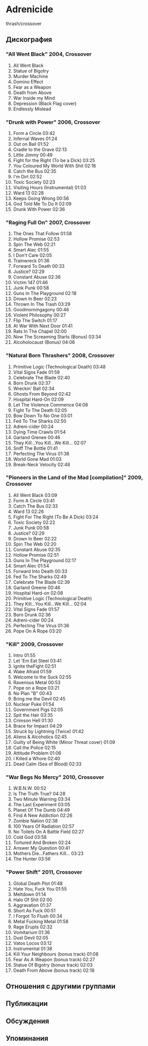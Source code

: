 # Adrenicide

thrash/crossover

## Дискография

### "All Went Black" 2004, Crossover

1. All Went Black    
2. Statue of Bigotry    
3. Murder Machine    
4. Domino Effect     
5. Fear as a Weapon 
6. Death from Above     
7. War Inside my Mind     
8. Depression (Black Flag cover)  
9. Endlessly Mislead  

### "Drunk with Power" 2006, Crossover

1. Form a Circle  03:42  
2. Infernal Waves  01:24   
3. Out on Bail  01:52   
4. Cradle to the Grave  02:13   
5. Little Jimmy  00:49   
6. Fight for the Right (To be a Dick)  03:25  
7. You Coloured My World With Shit  02:16   
8. Catch the Bus  02:35   
9. I'm Dirt  02:52  
10. Toxic Society  02:23   
11. Visiting Hours (Instrumental)  01:03  
12. Ward 13  02:28   
13. Keeps Going Wrong  00:56    
14. God Told Me To Do It  02:09   
15. Drunk With Power  02:36 

### "Raging Full On" 2007, Crossover

1. The Ones That Follow  01:58
2. Hollow Promise  02:53   
3. Spin The Web  02:21 
4. Smart Alec  01:55 
5. I Don't Care  02:05  
6. Trainwreck  01:36
7. Forward To Death  00:33  
8. Justice?  02:29   
9. Constant Abuse  02:36   
10. Victim 147  01:46  
11. Junk Punk  00:58 
12. Guns In The Playground  02:18  
13. Drown In Beer  02:23   
14. Thrown In The Trash  03:29
15. Goodmorningagony  00:46    
16. Violent Philosophy  00:27    
17. Flip The Switch  01:17
18. At War With Next Door  01:41  
19. Rats In The Chapel  02:00   
20. Now The Screaming Starts (Bonus)  03:34    
21. Alcoholocaust (Bonus)  04:06 

### "Natural Born Thrashers" 2008, Crossover

1. Primitive Logic (Technological Death)  03:48 
2. Vital Signs Fade  01:59   
3. Celebrate The Blade  02:40
4. Born Drunk  02:37 
5. Wreckin' Ball  02:34   
6. Ghosts From Beyond  02:42  
7. Hospital Hard-On  02:09    
8. Let The Violence Commence  04:08
9. Fight To The Death  02:05 
10. Bow Down To No One  03:01   
11. Fed To The Sharks  02:50   
12. Adreni-cider  00:24   
13. Dying Time Crawls  01:54   
14. Garland Grenee  00:46  
15. They Kill...You Kill...We Kill...  02:07  
16. Sniff The Bottle  01:41  
17. Perfecting The Virus  01:38 
18. World Gone Mad  01:03  
19. Break-Neck Velocity  02:48 

### "Pioneers in the Land of the Mad [compilation]" 2009, Crossover

1. All Went Black  03:09  
2. Form A Circle  03:41   
3. Catch The Bus  02:33   
4. Ward 13  02:26  
5. Fight For The Right (To Be A Dick)  03:24  
6. Toxic Society  02:22   
7. Junk Punk  00:58   
8. Justice?  02:29  
9. Drown In Beer  02:22   
10. Spin The Web  02:20   
11. Constant Abuse  02:35
12. Hollow Promise  02:51   
13. Guns In The Playground  02:17  
14. Smart Alec  01:54  
15. Forward Into Death  00:33   
16. Fed To The Sharks  02:49 
17. Celebrate The Blade  02:39   
18. Garland Greene  00:46   
19. Hospital Hard-on  02:08  
20. Primitive Logic (Technological Death)  
21. They Kill...You Kill...We Kill...  02:04 
22. Vital Signs Fade  01:57   
23. Born Drunk  02:36   
24. Adreni-cider  00:24   
25. Perfecting The Virus  01:36 
26. Pope On A Rope  03:20 

### "Kill" 2009, Crossover

1. Intro  01:55    
2. Let 'Em Eat Steel  03:41   
3. Ignite theFight  02:51   
4. Wake Afraid  01:59  
5. Welcome to the Suck  02:55  
6. Ravenous Metal  00:53  
7. Pope on a Rope  03:21 
8. No Plan "B"  00:43   
9. Bring me the Devil  02:45   
10. Nuclear Puke  01:54  
11. Government Pigs  02:05   
12. Spit the Hair  03:35  
13. Crimson Hell  01:30   
14. Brace for Impact  04:29   
15. Struck by Lightning (Twice)  01:42   
16. Aliens & Alcoholics  02:45
17. Guilty of Being White (Minor Threat cover)  01:09  
18. Call the Police  02:15   
19. Attitude Problem  01:06  
20. I Killed a Whore  02:40 
21. Dead Calm (Sea of Blood)  02:33 

### "War Begs No Mercy" 2010, Crossover

1. W.B.N.W.  00:52    
2. Is The Truth True?  04:28  
3. Two Minute Warning  03:34
4. The Last Experiment  03:05 
5. Planet Of The Dumb  04:49   
6. Find A New Addiction  02:26  
7. Zombie Nation  02:38   
8. 100 Years Of Radiation  02:57  
9. No Toilets On A Battle Field  02:27  
10. Cold God  03:58  
11. Tortured And Broken  02:24 
12. Answer My Question  00:41   
13. Mothers Die...Fathers Kill...  03:23 
14. The Hunter  03:56 

### "Power Shift" 2011, Crossover

1. Global Death Plot  01:48
2. Hate You, Fuck You  01:55 
3. Meltdown  01:14   
4. Halo Of Shit  02:00  
5. Aggravation  01:37   
6. Short As Fuck  00:51  
7. I Forgot To Flush  00:34   
8. Metal Fucking Metal  01:58   
9. Rage Erupts  02:32   
10. Vomitarium  01:36  
11. Dust Devil  02:05  
12. Vatos Locos  03:12   
13. Instrumental  01:38   
14. Kill Your Neighbours (bonus track)  01:08 
15. Fear As A Weapon (bonus track)  02:27  
16. Statue Of Bigotry (bonus track)  02:03  
17. Death From Above (bonus track)  02:18 


## Отношения с другими группами


## Публикации


## Обсуждения


## Упоминания


